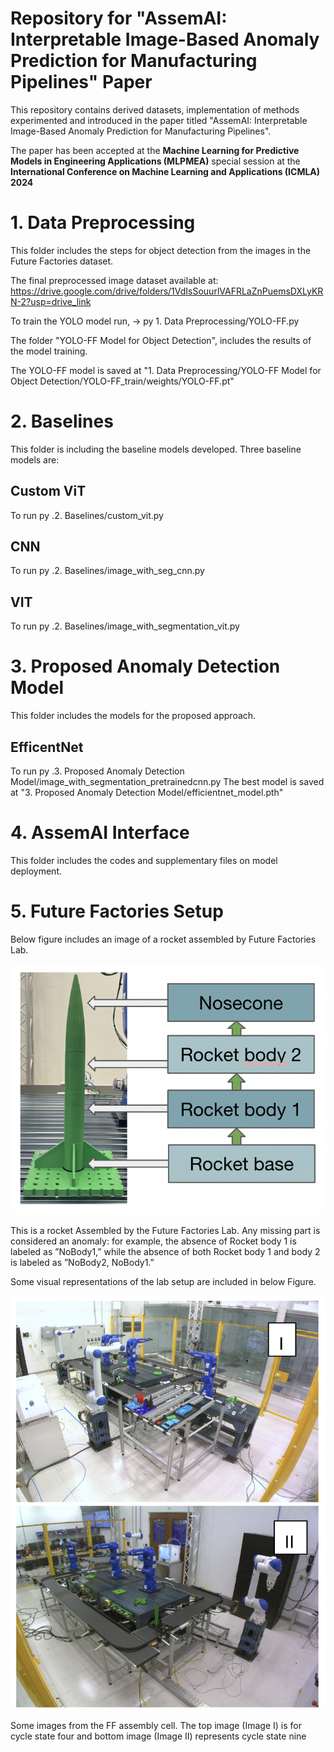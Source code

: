 # Repository for "AssemAI: Interpretable Image-Based Anomaly Prediction for Manufacturing Pipelines" Paper
This repository contains derived datasets, implementation of methods experimented and introduced in the paper titled "AssemAI: Interpretable Image-Based Anomaly Prediction for Manufacturing Pipelines".

The paper has been accepted at the **Machine Learning for Predictive Models in Engineering Applications (MLPMEA)** special session at the **International Conference on Machine Learning and Applications (ICMLA) 2024**

# 1. Data Preprocessing #
This folder includes the steps for object detection from the images in the Future Factories dataset.

The final preprocessed image dataset available at: https://drive.google.com/drive/folders/1VdIsSouurlVAFRLaZnPuemsDXLyKRN-2?usp=drive_link

To train the YOLO model run, -> py 1. Data Preprocessing/YOLO-FF.py

The folder "YOLO-FF Model for Object Detection", includes the results of the model training.

The YOLO-FF model is saved at "1. Data Preprocessing/YOLO-FF Model for Object Detection/YOLO-FF_train/weights/YOLO-FF.pt"

# 2. Baselines # 

This folder is including the baseline models developed.
Three baseline models are:

## Custom ViT ##
To run py .2. Baselines/custom_vit.py

## CNN ##
To run py .2. Baselines/image_with_seg_cnn.py

## VIT ##
To run py .2. Baselines/image_with_segmentation_vit.py

# 3. Proposed Anomaly Detection Model #

This folder includes the models for the proposed approach.

## EfficentNet ##
To run py .3. Proposed Anomaly Detection Model/image_with_segmentation_pretrainedcnn.py
The best model is saved at "3. Proposed Anomaly Detection Model/efficientnet_model.pth"

# 4. AssemAI Interface #

This folder includes the codes and supplementary files on model deployment.


# 5. Future Factories Setup #
Below figure includes an image of a rocket assembled by Future Factories Lab. 

![A rocket Assembled by the Future Factories Lab](https://github.com/renjithk4/AssemAI/blob/master/rocket.png "A rocket Assembled by the Future Factories Lab")

This is a rocket Assembled by the Future Factories Lab. Any missing part is considered an anomaly: for example, the absence of Rocket body 1 is labeled as ”NoBody1,” while the absence of both Rocket body 1 and body 2 is labeled as ”NoBody2, NoBody1.”


Some visual representations of the lab setup are included in below Figure.

![FF assembly cell](https://github.com/renjithk4/AssemAI/blob/master/assembly.png "FF assembly cell")


Some images from the FF assembly cell. The top image (Image I) is for cycle state four and bottom image (Image II) represents cycle state nine
